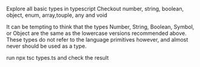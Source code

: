 Explore all basic types in typescript
Checkout 
number, string, boolean, object, enum, array,touple, any and void

It can be tempting to think that the types Number, String, Boolean, Symbol, or Object are the same as the lowercase versions recommended above. These types do not refer to the language primitives however, and almost never should be used as a type.


run npx tsc types.ts and check the result